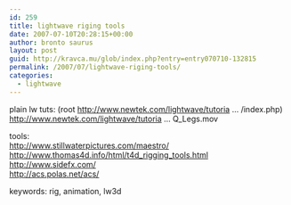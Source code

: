 ```yaml
---
id: 259
title: lightwave riging tools
date: 2007-07-10T20:28:15+00:00
author: bronto saurus
layout: post
guid: http://kravca.mu/glob/index.php?entry=entry070710-132815
permalink: /2007/07/lightwave-riging-tools/
categories:
  - lightwave
---
```

plain lw tuts: (root <a href="http://www.newtek.com/lightwave/tutorials/videos/index.php" target="_blank" >http://www.newtek.com/lightwave/tutoria &#8230; /index.php</a>)  
<a href="http://www.newtek.com/lightwave/tutorials/videos/SQ_Legs.mov" target="_blank" >http://www.newtek.com/lightwave/tutoria &#8230; Q_Legs.mov</a>

tools:  
<a href="http://www.stillwaterpictures.com/maestro/" target="_blank" >http://www.stillwaterpictures.com/maestro/</a>  
<a href="http://www.thomas4d.info/html/t4d_rigging_tools.html" target="_blank" >http://www.thomas4d.info/html/t4d_rigging_tools.html</a>  
<a href="http://www.sidefx.com/" target="_blank" >http://www.sidefx.com/</a>  
<a href="http://acs.polas.net/acs/" target="_blank" >http://acs.polas.net/acs/</a>

keywords: rig, animation, lw3d